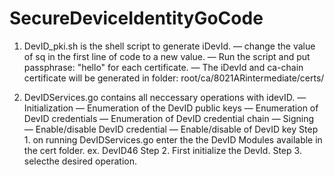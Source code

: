 # SecureDeviceIdentityGoCode

1. DevID_pki.sh is the shell script to generate iDevId.
    — change the value of sq in the first line of code to a new value.
    — Run the script and put passphrase: "hello" for each certificate.
    — The iDevId and ca-chain certificate will be generated in folder: root/ca/8021ARintermediate/certs/
    
2. DevIDServices.go contains all neccessary operations with idevID.
    — Initialization
    — Enumeration of the DevID public keys
    — Enumeration of DevID credentials
    — Enumeration of DevID credential chain
    — Signing
    — Enable/disable DevID credential
    — Enable/disable of DevID key
Step 1. on running DevIDServices.go enter the the DevID Modules available in the cert folder. ex. DevID46
Step 2. First initialize the DevId.
Step 3. selecthe desired operation.
